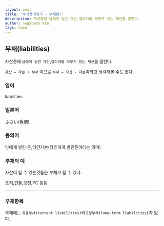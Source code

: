 ```yaml
---
layout: post
title: "주식용어정리 - 부채란?"
description: 자산중에 남에게 빌린 재산,갚아야할 의무가 있는 재산을 말한다.
author: negabaro kim
tags: kabu
---
```


## 부채(liabilities)

자산중에 `남에게 빌린 재산`,`갚아야할 의무가 있는 재산`을 말한다.

`자산 = 자본 + 부채` 이므로  `부채 = 자산 - 자본`이라고 생각해볼 수도 있다.


### 영어

liabilities

### 일본어 

ふさい(負債)

### 동의어

남에게 빌린 돈,타인자본(타인에게 빌린돈이라는 의미)

### 부채의 예

자산이 될 수 있는것들은 부채가 될 수 있다.

토지,건물,금전,PC 등등

---

### 부채항목

부채에는 `유동부채(current liabilities)`와`고정부채(long-term liabilities)`가 있다.
